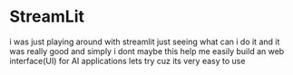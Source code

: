 # StreamLit
i was just playing around with streamlit just seeing what can i do it
and it was really good and simply
i dont maybe this help me easily build an web interface(UI) for AI applications
lets try cuz its very easy to use